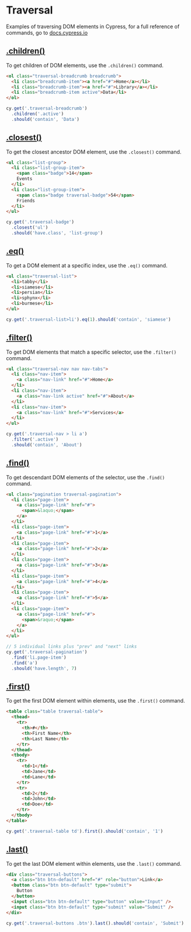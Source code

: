 # Traversal

Examples of traversing DOM elements in Cypress, for a full reference of commands, go to [docs.cypress.io](https://on.cypress.io/api)

## [.children()](https://on.cypress.io/children)

To get children of DOM elements, use the `.children()` command.

<!-- fiddle children -->

```html
<ol class="traversal-breadcrumb breadcrumb">
  <li class="breadcrumb-item"><a href="#">Home</a></li>
  <li class="breadcrumb-item"><a href="#">Library</a></li>
  <li class="breadcrumb-item active">Data</li>
</ol>
```

```js
cy.get('.traversal-breadcrumb')
  .children('.active')
  .should('contain', 'Data')
```

<!-- fiddle-end -->

## [.closest()](https://on.cypress.io/closest)

To get the closest ancestor DOM element, use the `.closest()` command.

<!-- fiddle closest -->

```html
<ul class="list-group">
  <li class="list-group-item">
    <span class="badge">14</span>
    Events
  </li>
  <li class="list-group-item">
    <span class="badge traversal-badge">54</span>
    Friends
  </li>
</ul>
```

```js
cy.get('.traversal-badge')
  .closest('ul')
  .should('have.class', 'list-group')
```

<!-- fiddle-end -->

## [.eq()](https://on.cypress.io/eq)

To get a DOM element at a specific index, use the `.eq()` command.

<!-- fiddle eq -->

```html
<ul class="traversal-list">
  <li>tabby</li>
  <li>siamese</li>
  <li>persian</li>
  <li>sphynx</li>
  <li>burmese</li>
</ul>
```

```js
cy.get('.traversal-list>li').eq(1).should('contain', 'siamese')
```

<!-- fiddle-end -->

## [.filter()](https://on.cypress.io/filter)

To get DOM elements that match a specific selector, use the `.filter()` command.

<!-- fiddle filter -->

```html
<ul class="traversal-nav nav nav-tabs">
  <li class="nav-item">
    <a class="nav-link" href="#">Home</a>
  </li>
  <li class="nav-item">
    <a class="nav-link active" href="#">About</a>
  </li>
  <li class="nav-item">
    <a class="nav-link" href="#">Services</a>
  </li>
</ul>
```

```js
cy.get('.traversal-nav > li a')
  .filter('.active')
  .should('contain', 'About')
```

<!-- fiddle-end -->

## [.find()](https://on.cypress.io/find)

To get descendant DOM elements of the selector, use the `.find()` command.

<!-- fiddle find -->

```html
<ul class="pagination traversal-pagination">
  <li class="page-item">
    <a class="page-link" href="#">
      <span>&laquo;</span>
    </a>
  </li>
  <li class="page-item">
    <a class="page-link" href="#">1</a>
  </li>
  <li class="page-item">
    <a class="page-link" href="#">2</a>
  </li>
  <li class="page-item">
    <a class="page-link" href="#">3</a>
  </li>
  <li class="page-item">
    <a class="page-link" href="#">4</a>
  </li>
  <li class="page-item">
    <a class="page-link" href="#">5</a>
  </li>
  <li class="page-item">
    <a class="page-link" href="#">
      <span>&raquo;</span>
    </a>
  </li>
</ul>
```

```js
// 5 individual links plus "prev" and "next" links
cy.get('.traversal-pagination')
  .find('li.page-item')
  .find('a')
  .should('have.length', 7)
```

<!-- fiddle-end -->

## [.first()](https://on.cypress.io/first)

To get the first DOM element within elements, use the `.first()` command.

<!-- fiddle first -->

```html
<table class="table traversal-table">
  <thead>
    <tr>
      <th>#</th>
      <th>First Name</th>
      <th>Last Name</th>
    </tr>
  </thead>
  <tbody>
    <tr>
      <td>1</td>
      <td>Jane</td>
      <td>Lane</td>
    </tr>
    <tr>
      <td>2</td>
      <td>John</td>
      <td>Doe</td>
    </tr>
  </tbody>
</table>
```

```js
cy.get('.traversal-table td').first().should('contain', '1')
```

<!-- fiddle-end -->

## [.last()](https://on.cypress.io/last)

To get the last DOM element within elements, use the `.last()` command.

<!-- fiddle last -->

```html
<div class="traversal-buttons">
  <a class="btn btn-default" href="#" role="button">Link</a>
  <button class="btn btn-default" type="submit">
    Button
  </button>
  <input class="btn btn-default" type="button" value="Input" />
  <input class="btn btn-default" type="submit" value="Submit" />
</div>
```

```js
cy.get('.traversal-buttons .btn').last().should('contain', 'Submit')
```

<!-- fiddle-end -->
